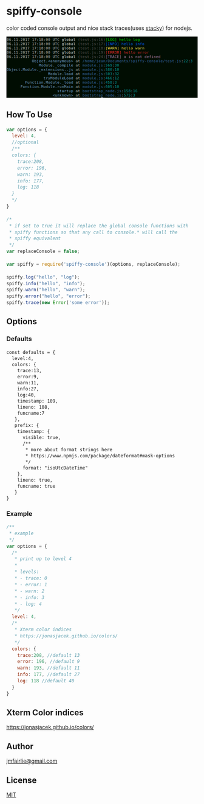 # spiffy-console
color coded console output and nice stack traces(uses [stacky](https://github.com/PolymerLabs/stacky)) for nodejs. 

![Example Spiffy Console](printscreen.png?raw=true)

## How To Use

```js
var options = {
  level: 4,
  //optional
  /**
  colors: {
    trace:208,
    error: 196,
    warn: 193,
    info: 177,
    log: 118
  }
  */
}

/*
 * if set to true it will replace the global console functions with
 * spiffy functions so that any call to console.* will call the
 * spiffy equivalent
 */
var replaceConsole = false;

var spiffy = require('spiffy-console')(options, replaceConsole);

spiffy.log("hello", "log");
spiffy.info("hello", "info");
spiffy.warn("hello", "warn");
spiffy.error("hello", "error");
spiffy.trace(new Error('some error'));
```

## Options

### Defaults
```
const defaults = {
  level:4,
  colors: {
    trace:13,
    error:9,
    warn:11,
    info:27,
    log:40,
    timestamp: 109,
    lineno: 108,
    funcname:7
   },
   prefix: {
    timestamp: {
      visible: true,
      /**
       * more about format strings here
       * https://www.npmjs.com/package/dateformat#mask-options
       */
      format: "isoUtcDateTime"
    },
    lineno: true,
    funcname: true
   }
}

```

### Example
```js
/**
 * example
 */
var options = {
  /*
   * print up to level 4
   *
   * levels:
   * - trace: 0
   * - error: 1
   * - warn: 2
   * - info: 3
   * - log: 4
   */
  level: 4,
  /*
   * Xterm color indices
   * https://jonasjacek.github.io/colors/
   */
  colors: {
    trace:208, //default 13
    error: 196, //default 9
    warn: 193, //default 11
    info: 177, //default 27
    log: 118 //default 40
  }
}
```
## Xterm Color indices
https://jonasjacek.github.io/colors/
  
## Author
jmfairlie@gmail.com

## License
[MIT](license)
